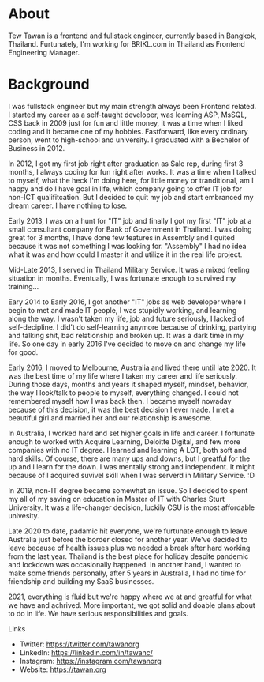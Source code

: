 # About

Tew Tawan is a frontend and fullstack engineer, currently based in Bangkok, Thailand. Furtunately, I'm working for BRIKL.com in Thailand as Frontend Engineering Manager. 

# Background

I was fullstack engineer but my main strength always been Frontend related. I started my career as a self-taught developer, was learning ASP, MsSQL, CSS back in 2009 just for fun and little money, it was a time when I liked coding and it became one of my hobbies. Fastforward, like every ordinary person, went to high-school and university. I graduated with a Bechelor of Business in 2012. 

In 2012, I got my first job right after graduation as Sale rep, during first 3 months, I always coding for fun right after works. It was a time when I talked to myself, what the heck I'm doing here, for little money or tranditional, am I happy and do I have goal in life, which company going to offer IT job for non-ICT qualifitcation. But I decided to quit my job and start embranced my dream career. I have nothing to lose. 

Early 2013, I was on a hunt for "IT" job and finally I got my first "IT" job at a small consultant company for Bank of Government in Thailand. I was doing great for 3 months, I have done few features in Assembly and I quited because it was not something I was looking for. "Assembly" I had no idea what it was and how could I master it and utilize it in the real life project.

Mid-Late 2013, I served in Thailand Military Service. It was a mixed feeling situation in months. Eventually, I was fortunate enough to survived my training...

Eary 2014 to Early 2016, I got another "IT" jobs as web developer where I begin to met and made IT people, I was stupidly working, and learning along the way. I wasn't taken my life, job and future seriously, I lacked of self-decipline. I did't do self-learning anymore because of drinking, partying and talking shit, bad relationship and broken up. It was a dark time in my life. So one day in early 2016 I've decided to move on and change my life for good.

Early 2016, I moved to Melbourne, Australia and lived there until late 2020. It was the best time of my life where I taken my career and life seriously. During those days, months and years it shaped myself, mindset, behavior, the way I look/talk to people to myself, everything changed. I could not remembered myself how I was back then. I became myself nowaday because of this decision, it was the best decision I ever made. I met a beautiful girl and married her and our relationship is awesome.

In Australia, I worked hard and set higher goals in life and career. I fortunate enough to worked with Acquire Learning, Deloitte Digital, and few more companies with no IT degree. I learned and learning A LOT, both soft and hard skills. Of course, there are many ups and downs, but I greatful for the up and I learn for the down. I was mentally strong and independent. It might because of I acquired suvivel skill when I was serverd in Military Service. :D

In 2019, non-IT degree became somewhat an issue. So I decided to spent my all of my saving on education in Master of IT with Charles Sturt University. It was a life-changer decision, luckily CSU is the most affordable univesity.

Late 2020 to date, padamic hit everyone, we're furtunate enough to leave Australia just before the border closed for another year. We've decided to leave because of health issues plus we needed a break after hard working from the last year. Thailand is the best place for holiday despite pandemic and lockdown was occasionally happened. In another hand, I wanted to make some friends personally, after 5 years in Australia, I had no time for friendship and building my SaaS businesses.

2021, everything is fluid but we're happy where we at and greatful for what we have and achrived. More important, we got solid and doable plans about to do in life. We have serious responsibilities and goals.

Links
- Twitter: https://twitter.com/tawanorg
- LinkedIn: https://linkedin.com/in/tawanc/
- Instagram: https://instagram.com/tawanorg
- Website: https://tawan.org

